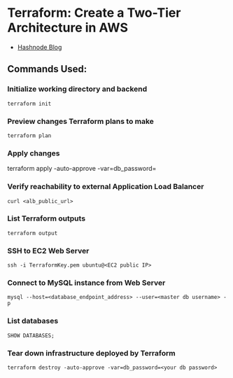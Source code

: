 # Terraform: Create a Two-Tier Architecture in AWS


- [Hashnode Blog](https://hashnode.com/draft/646eee3edd8974000f1c153b "<Two tier architecture using terraform> Hashnode Blog")


## Commands Used:

### Initialize working directory and backend
`terraform init`

### Preview changes Terraform plans to make
`terraform plan`

### Apply changes
terraform apply -auto-approve -var=db_password=<your RDS db password>

### Verify reachability to external Application Load Balancer
`curl <alb_public_url>`

### List Terraform outputs
`terraform output`

### SSH to EC2 Web Server
`ssh -i TerraformKey.pem ubuntu@<EC2 public IP>`

### Connect to MySQL instance from Web Server
`mysql --host=<database_endpoint_address> --user=<master db username> -p`

### List databases
`SHOW DATABASES;`

### Tear down infrastructure deployed by Terraform
`terraform destroy -auto-approve -var=db_password=<your db password>`
